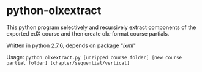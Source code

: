 # python-olxextract

This python program selectively and recursively extract components of the exported edX course and then create olx-format course partials.

Written in python 2.7.6, depends on package "*lxml*"

Usage: `python olxextract.py [unzipped course folder] [new course partial folder] [chapter/sequential/vertical]`
